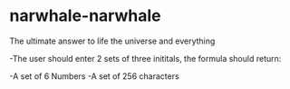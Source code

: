 # narwhale-narwhale
The ultimate answer to life the universe and everything


-The user should enter 2 sets of three inititals, the formula should return:

-A set of 6 Numbers
-A set of 256 characters




